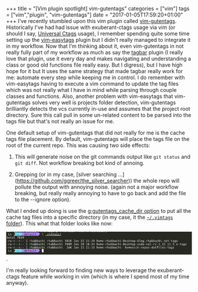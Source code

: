 +++
title = "[Vim plugin spotlight] vim-gutentags"
categories = ["vim"]
tags = ["vim","plugin", "vim-gutentags"]
date = "2017-01-05T17:59:20+01:00"
+++
I've recently stumbled upon this vim plugin called
[vim-gutentags](https://github.com/ludovicchabant/vim-gutentags). Historically
I've had had issue with exuberant-ctags usage via vim (or should I say,
[Universal Ctags](https://ctags.io/) usage), I remember spending quite some
time setting up the [vim-easytags](https://github.com/xolox/vim-easytags)
plugin but I didn't really managed to integrate it in my workflow. Now that I'm
thinking about it, even vim-gutentags in not really fully part of my workflow
as much as say the [tagbar](https://github.com/majutsushi/tagbar) plugin (I
really love that plugin, use it every day and makes navigating and understanding
a class or good old functions file really easy. But I digress), but I have
high hope for it but It uses the same strategy that made tagbar really work for
me: automate every step while keeping me in control. I do remember with
vim-easytags having to execute a vim command to update the tag files which was
not really what I have in mind while parsing through couple classes and
functions. Also, another problem with vim-easytags that vim-gutentags solves
very well is projects folder detection, vim-gutentags brilliantly detects the
vcs currently in-use and assumes that the project root directory. Sure this
call pull in some un-related content to be parsed into the tags file but that's
not really an issue for me.

One default setup of vim-gutentags that did not really for me is the cache tags
file placement. By default, vim-gutentags will place the tags file on the root
of the current repo. This was causing two side effects:
1. This will generate noise on the git commands output like `git status` and
   `git diff`. Not workflow breaking bot kind of annoing.

2. Grepping (or in my case, [silver searching ...]
(https://github.com/ggreer/the_silver_searcher)) the whole repo will pollute
the output with annoying noise. (again not a major workflow breaking,
but really really annoying to have to go back and add the file to the --ignore
option).

What I ended up doing is use the [g:gutentags_cache_dir
option](https://github.com/ludovicchabant/vim-gutentags/blob/master/doc/gutentags.txt#L385)
to put all the cache tag files into a specific directory (in my case, it the
[`~/.vimtags`
folder](https://github.com/rhabbachi/dotfiles/blob/master/home/.vimrc.bundles.local#L184)).
This what that folder looks like now:

![.vimtags folder](/static/dots_vimtags_content.png).

I'm really looking forward to finding new ways to leverage the exuberant-ctags
feature while working in vim (which is where I spend most of my time anyway).
